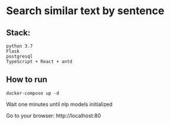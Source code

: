 # Search similar text by sentence

## Stack:
    python 3.7
    Flask
    postgresql
    TypeScript + React + antd
    
## How to run
```
docker-compose up -d
```
Wait one minutes until nlp models initialized

Go to your browser: http://localhost:80